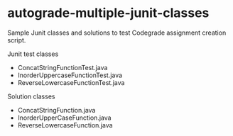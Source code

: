 # autograde-multiple-junit-classes

Sample Junit classes and solutions to test Codegrade assignment creation script.

Junit test classes
- ConcatStringFunctionTest.java
- InorderUppercaseFunctionTest.java
- ReverseLowercaseFunctionTest.java

Solution classes
- ConcatStringFunction.java
- InorderUpperCaseFunction.java
- ReverseLowercaseFunction.java

